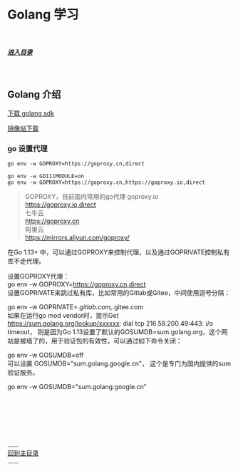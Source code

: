 # Golang 学习

<br />

##### [进入目录](contents_page.md)

<br />

## Golang 介绍
[下载 golang sdk](https://golang.google.cn/dl/)  

[镜像站下载](https://mirrors.aliyun.com/golang/?spm=a2c6h.13651104.0.0.203872b6cMGlp7)

### go 设置代理
`go env -w GOPROXY=https://goproxy.cn,direct` 

```shell
go env -w GO111MODULE=on
go env -w GOPROXY=https://goproxy.cn,https://goproxy.io,direct
```

> GOPROXY，目前国内常用的go代理
goproxy.io    
https://goproxy.io,direct  
七牛云     
https://goproxy.cn  
阿里云  
https://mirrors.aliyun.com/goproxy/  

在Go 1.13+ 中，可以通过GOPROXY来控制代理，以及通过GOPRIVATE控制私有库不走代理。

设置GOPROXY代理：  
go env -w GOPROXY=https://goproxy.cn,direct  
设置GOPRIVATE来跳过私有库，比如常用的Gitlab或Gitee，中间使用逗号分隔：  

go env -w GOPRIVATE=*.gitlab.com,*.gitee.com  
如果在运行go mod vendor时，提示Get https://sum.golang.org/lookup/xxxxxx: dial tcp 216.58.200.49:443: i/o timeout，
则是因为Go 1.13设置了默认的GOSUMDB=sum.golang.org，这个网站是被墙了的，用于验证包的有效性，可以通过如下命令关闭：

go env -w GOSUMDB=off  
可以设置 GOSUMDB="sum.golang.google.cn"， 这个是专门为国内提供的sum 验证服务。   

go env -w GOSUMDB="sum.golang.google.cn"  

<br />
<br />
<br />
<br />
<br />

......   
[回到主目录](../README.md)   
......    


